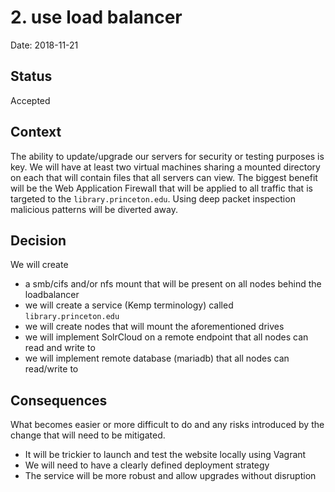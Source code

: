 # 2. use load balancer

Date: 2018-11-21

## Status

Accepted

## Context

The ability to update/upgrade our servers for security or testing purposes is
key. We will have at least two virtual machines sharing a mounted directory on
each that will contain files that all servers can view. The biggest benefit will
be the Web Application Firewall that will be applied to all traffic that is
targeted to the `library.princeton.edu`. Using deep packet inspection malicious
patterns will be diverted away.

## Decision

We will create

* a smb/cifs and/or nfs mount that will be present on all nodes behind the
  loadbalancer
* we will create a service (Kemp terminology) called `library.princeton.edu`
* we will create nodes that will mount the aforementioned drives
* we will implement SolrCloud on a remote endpoint that all nodes can read and
  write to
* we will implement remote database (mariadb) that all nodes can read/write to

## Consequences

What becomes easier or more difficult to do and any risks introduced by the change that will need to be mitigated.

* It will be trickier to launch and test the website locally using Vagrant
* We will need to have a clearly defined deployment strategy
* The service will be more robust and allow upgrades without disruption
